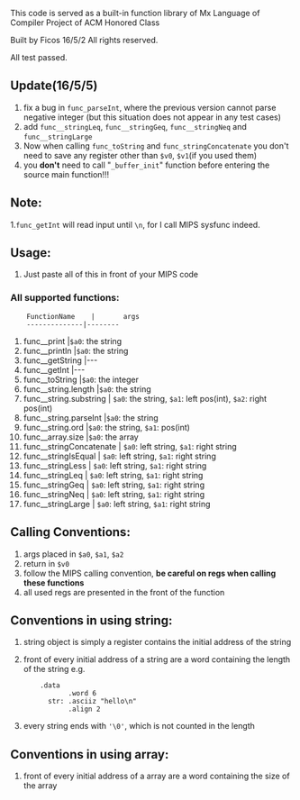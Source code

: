 This code is served as a built-in function library of Mx Language of Compiler Project of ACM Honored Class

Built by Ficos 16/5/2
All rights reserved.

All test passed.
## Update(16/5/5)
1. fix a bug in `func_parseInt`, where the previous version cannot parse negative integer (but this situation does not appear in any test cases)
2. add `func__stringLeq`, `func__stringGeq`, `func__stringNeq` and `func__stringLarge`
3. Now when calling `func_toString` and `func_stringConcatenate` you don't need to save any register other than `$v0`, `$v1`(if you used them)
4. you **don't** need to call "`_buffer_init`" function before entering the source main function!!!

## Note:
1.`func_getInt` will read input until `\n`, for I call MIPS sysfunc indeed.
## Usage:

1. Just paste all of this in front of your MIPS code

### All supported functions:

		FunctionName	|		args
		--------------|--------
1.	func__print 				|`$a0`: the string
2.	func__println			|`$a0`: the string
3.	func__getString			|---
4.	func__getInt				|---
5.	func__toString			|`$a0`: the integer
6.	func__string.length 	|`$a0`: the string
7.	func__string.substring |  `$a0`: the string,  `$a1`: left pos(int), `$a2`: right pos(int)
8.	func__string.parseInt |`$a0`: the string
9.	func__string.ord 		|`$a0`: the string,  `$a1`: pos(int)
10.	func__array.size 	|`$a0`: the array
11.	func__stringConcatenate |	`$a0`: left string, `$a1`: right string
12.	func__stringIsEqual 	|	`$a0`: left string, `$a1`: right string
13.	func__stringLess 	|	`$a0`: left string, `$a1`: right string
14.	func__stringLeq	| 		`$a0`: left string, `$a1`: right string
15.	func__stringGeq	| 		`$a0`: left string, `$a1`: right string
16.	func__stringNeq	|		`$a0`: left string, `$a1`: right string
17.	func__stringLarge 	|	`$a0`: left string, `$a1`: right string

## Calling Conventions:
1. args placed in `$a0`, `$a1`, `$a2`
2. return in `$v0`
3. follow the MIPS calling convention, **be careful on regs when calling these functions**
4. all used regs are presented in the front of the function

## Conventions in using string:
1. string object is simply a register contains the initial address of the string
2. front of every initial address of a string are a word containing the length of the string
   e.g.

		   .data
		 		  .word 6
			 str: .asciiz "hello\n"
				  .align 2
	
3. every string ends with `'\0'`, which is not counted in the length

## Conventions in using array:
1. front of every initial address of a array are a word containing the size of the array



